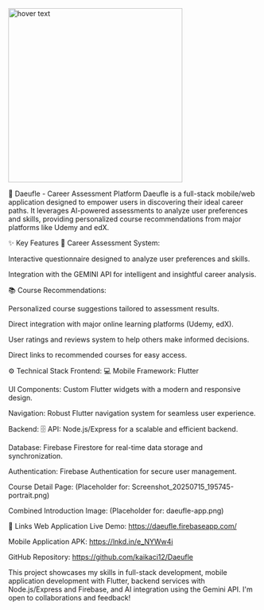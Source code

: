 

 <img src="https://drive.google.com/file/d/1GlldTvT1hpofoFPnID4eQ-bgGCHWXBTt/view?usp=sharing" width="350" title="hover text">


🚀 Daeufle - Career Assessment Platform
Daeufle is a full-stack mobile/web application designed to empower users in discovering their ideal career paths. It leverages AI-powered assessments to analyze user preferences and skills, providing personalized course recommendations from major platforms like Udemy and edX.

✨ Key Features
🎯 Career Assessment System:

Interactive questionnaire designed to analyze user preferences and skills.

Integration with the GEMINI API for intelligent and insightful career analysis.

📚 Course Recommendations:

Personalized course suggestions tailored to assessment results.

Direct integration with major online learning platforms (Udemy, edX).

User ratings and reviews system to help others make informed decisions.

Direct links to recommended courses for easy access.

⚙️ Technical Stack
Frontend: 💻
Mobile Framework: Flutter


UI Components: Custom Flutter widgets with a modern and responsive design.

Navigation: Robust Flutter navigation system for seamless user experience.

Backend: 🗄️
API: Node.js/Express for a scalable and efficient backend.

Database: Firebase Firestore for real-time data storage and synchronization.

Authentication: Firebase Authentication for secure user management.




Course Detail Page:
(Placeholder for: Screenshot_20250715_195745-portrait.png)

Combined Introduction Image:
(Placeholder for: daeufle-app.png)

🔗 Links
Web Application Live Demo: https://daeufle.firebaseapp.com/

Mobile Application APK: https://lnkd.in/e_NYWw4i

GitHub Repository: https://github.com/kaikaci12/Daeufle

This project showcases my skills in full-stack development, mobile application development with Flutter, backend services with Node.js/Express and Firebase, and AI integration using the Gemini API. I'm open to collaborations and feedback!
